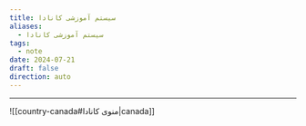 ```yaml
---
title: سیستم آموزشی کانادا
aliases:
  - سیستم آموزشی کانادا
tags:
  - note
date: 2024-07-21
draft: false
direction: auto
---
```







---

![[country-canada#منوی کانادا|canada]]



